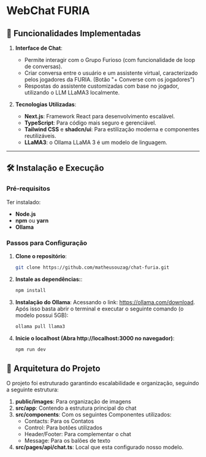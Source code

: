 # WebChat FURIA

## 🚀 Funcionalidades Implementadas

1. **Interface de Chat**:
   - Permite interagir com o Grupo Furioso (com funcionalidade de loop de conversas).
   - Criar conversa entre o usuário e um assistente virtual, caracterizado pelos jogadores da FURIA. (Botão "+ Converse com os jogadores") 
   - Respostas do assistente customizadas com base no jogador, utilizando o LLM LLaMA3 localmente.

2. **Tecnologias Utilizadas**:
   - **Next.js**: Framework React para desenvolvimento escalável.
   - **TypeScript**: Para código mais seguro e gerenciável.
   - **Tailwind CSS** e **shadcn/ui**: Para estilização moderna e componentes reutilizáveis.
   - **LLaMA3**: o Ollama LLaMA 3 é um modelo de linguagem.
---

## 🛠️ Instalação e Execução

### Pré-requisitos
Ter instalado:
- **Node.js**
- **npm** ou **yarn**
- **Ollama**

### Passos para Configuração
1. **Clone o repositório**:
   ```bash
   git clone https://github.com/matheusouzag/chat-furia.git

2. **Instale as dependências:**:
   ```bash
   npm install

3. **Instalação do Ollama**:
   Acessando o link: https://ollama.com/download.
   Após isso basta abrir o terminal e executar o seguinte comando (o modelo possui 5GB):
   ```bash
   ollama pull llama3

4. **Inicie o localhost (Abra http://localhost:3000 no navegador)**:
   ```bash
   npm run dev

## 🧱 Arquitetura do Projeto

O projeto foi estruturado garantindo escalabilidade e organização, seguindo a seguinte estrutura:

1. **public/images**: Para organização de imagens
2. **src/app**: Contendo a estrutura principal do chat
3. **src/components**: Com os seguintes Componentes utilizados:
   - Contacts: Para os Contatos
   - Control: Para botões utilizados
   - Header/Footer: Para complementar o chat
   - Message: Para os balões de texto
4. **src/pages/api/chat.ts**: Local que esta configurado nosso modelo.
